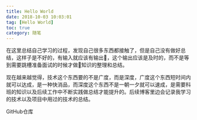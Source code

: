 ```yaml
---
title: Hello World
date: 2018-10-03 10:03:01
tag: [Hello World]
toc: true
category: 随笔
---
```

<!-- ![惠灵顿](/asset/img/Wellington.jpg) -->


在这里总结自己学习的过程，发现自己很多东西都接触了，但是自己没有做好总结，这样子是不好的，有输入就应该有输出，这个输出应该是及时的，而不是等到需要跳槽准备面试的时候才做知识的整理和总结。
<!-- more -->
现在越来越觉得，技术这个东西要的不是广度，而是深度，广度这个东西短时间内就可以达成，是一种快消品，而深度这个东西不是一朝一夕就可以速成，是需要科班的知识以及后续工作中不断实践做总结才能提升的。后续博客里边会记录我学习的技术以及项目中用过的技术的总结。

GitHub仓库
<div class="github-widget" data-repo="ruanzz/ruanzz.github.io"></div>